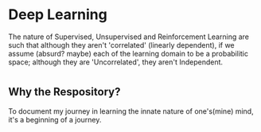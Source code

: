 # Deep Learning

The nature of Supervised, Unsupervised and Reinforcement Learning are such that although they aren't 'correlated' (linearly dependent), if we assume (absurd? maybe) each of the learning domain to be a probabilitic space; although they are 'Uncorrelated', they aren't Independent.
#
## Why the Respository?
To document my journey in learning the innate nature of one's(mine) mind, it's a beginning of a journey.
